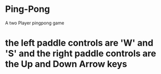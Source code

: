 # Ping-Pong
A two Player pingpong game
# the left paddle controls are 'W' and 'S' and the right paddle controls are the Up and Down Arrow keys
